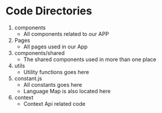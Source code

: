# Code Directories
1. components
    - All components related to our APP
2. Pages
    - All pages used in our App
3. components/shared
    - The shared components used in more than one place
4. utils
    - Utility functions goes here
5. constant.js
    - All constants goes here
    - Language Map is also located here
6. context
    - Context Api related code
